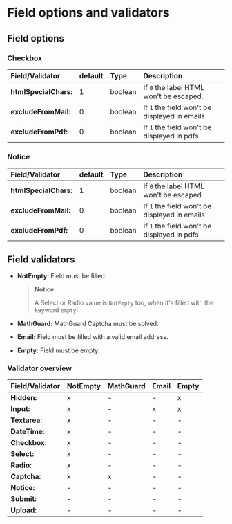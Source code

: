 # Field options and validators

## Field options

### Checkbox

| **Field/Validator**   | default | Type    | Description                                   |
|:----------------------|:--------|:--------|:----------------------------------------------|
| **htmlSpecialChars:** | 1       | boolean | If `0` the label HTML won't be escaped.       |
| **excludeFromMail:**  | 0       | boolean | If `1` the field won't be displayed in emails |
| **excludeFromPdf:**   | 0       | boolean | If `1` the field won't be displayed in pdfs   |

### Notice

| **Field/Validator**   | default | Type    | Description                                   |
|:----------------------|:--------|:--------|:----------------------------------------------|
| **htmlSpecialChars:** | 1       | boolean | If `0` the label HTML won't be escaped.       |
| **excludeFromMail:**  | 0       | boolean | If `1` the field won't be displayed in emails |
| **excludeFromPdf:**   | 0       | boolean | If `1` the field won't be displayed in pdfs   |



## Field validators

*	**NotEmpty:** Field must be filled.

	>	**Notice:**
	>
	>	A Select or Radio value is `NotEmpty` too, when it's filled with the keyword `empty`!

*	**MathGuard:** MathGuard Captcha must be solved.
*	**Email:** Field must be filled with a valid email address.
*	**Empty:** Field must be empty.

### Validator overview

| **Field/Validator** | NotEmpty | MathGuard | Email | Empty |
|:--------------------|:---------|:----------|:------|:------|
| **Hidden:**         | x        | -         | -     | x     |
| **Input:**          | x        | -         | x     | x     |
| **Textarea:**       | x        | -         | -     | -     |
| **DateTime:**       | x        | -         | -     | -     |
| **Checkbox:**       | x        | -         | -     | -     |
| **Select:**         | x        | -         | -     | -     |
| **Radio:**          | x        | -         | -     | -     |
| **Captcha:**        | x        | x         | -     | -     |
| **Notice:**         | -        | -         | -     | -     |
| **Submit:**         | -        | -         | -     | -     |
| **Upload:**         | -        | -         | -     | -     |

